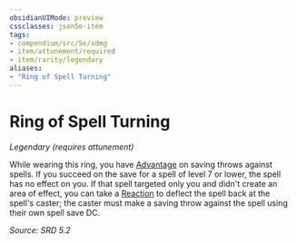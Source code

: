 ```yaml
---
obsidianUIMode: preview
cssclasses: json5e-item
tags:
- compendium/src/5e/xdmg
- item/attunement/required
- item/rarity/legendary
aliases: 
- "Ring of Spell Turning"
---
```

# Ring of Spell Turning
*Legendary (requires attunement)*  


While wearing this ring, you have [Advantage](advantage-xphb.md) on saving throws against spells. If you succeed on the save for a spell of level 7 or lower, the spell has no effect on you. If that spell targeted only you and didn't create an area of effect, you can take a [Reaction](reaction-xphb.md) to deflect the spell back at the spell's caster; the caster must make a saving throw against the spell using their own spell save DC.

*Source: SRD 5.2*